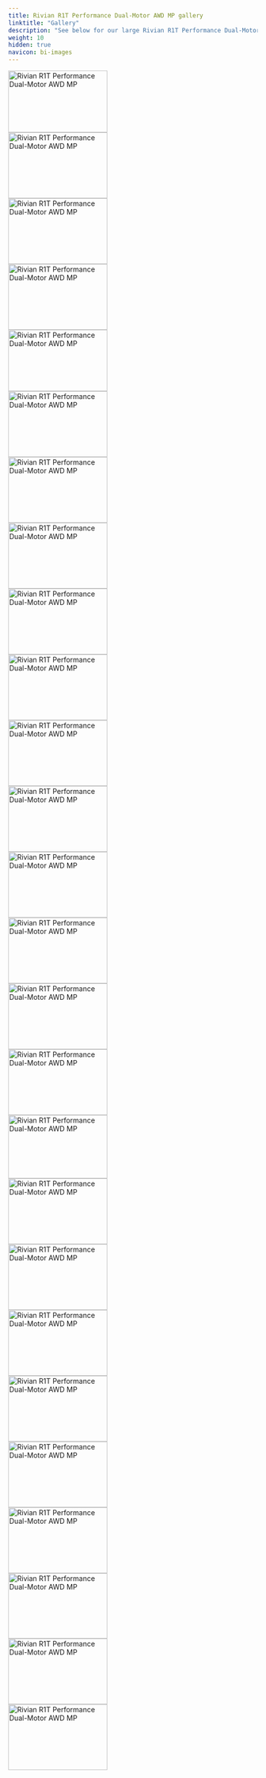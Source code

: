 ```yaml
---
title: Rivian R1T Performance Dual-Motor AWD MP gallery
linktitle: "Gallery"
description: "See below for our large Rivian R1T Performance Dual-Motor AWD MP image gallery. Click pictures for high-resolution versions."
weight: 10
hidden: true
navicon: bi-images
---
```

<!-- markdownlint-disable MD033 -->
<div class="row" id ="my-gallery">
<div class="pswp-grid-item col-12 col-md-6 col-lg-4">
<a href="https://media.evkx.net/multimedia/models/rivian/r1/r1t_performance_dual-motor_awd_mp/charging_1.jpg"
data-pswp-src="https://media.evkx.net/multimedia/models/rivian/r1/r1t_performance_dual-motor_awd_mp/charging_1.jpg"
data-pswp-width="2048"
data-pswp-height="1280" 
target="_blank">
<img src="https://media.evkx.net/multimedia/models/rivian/r1/r1t_performance_dual-motor_awd_mp/charging_1_xst.jpg" alt="Rivian R1T Performance Dual-Motor AWD MP" width="200px" height="125px" />
</a>
</div>
<div class="pswp-grid-item col-12 col-md-6 col-lg-4">
<a href="https://media.evkx.net/multimedia/models/rivian/r1/r1t_performance_dual-motor_awd_mp/charging_2.jpg"
data-pswp-src="https://media.evkx.net/multimedia/models/rivian/r1/r1t_performance_dual-motor_awd_mp/charging_2.jpg"
data-pswp-width="2880"
data-pswp-height="1920" 
target="_blank">
<img src="https://media.evkx.net/multimedia/models/rivian/r1/r1t_performance_dual-motor_awd_mp/charging_2_xst.jpg" alt="Rivian R1T Performance Dual-Motor AWD MP" width="200px" height="133px" />
</a>
</div>
<div class="pswp-grid-item col-12 col-md-6 col-lg-4">
<a href="https://media.evkx.net/multimedia/models/rivian/r1/r1t_performance_dual-motor_awd_mp/exterior_1.jpg"
data-pswp-src="https://media.evkx.net/multimedia/models/rivian/r1/r1t_performance_dual-motor_awd_mp/exterior_1.jpg"
data-pswp-width="2100"
data-pswp-height="1400" 
target="_blank">
<img src="https://media.evkx.net/multimedia/models/rivian/r1/r1t_performance_dual-motor_awd_mp/exterior_1_xst.jpg" alt="Rivian R1T Performance Dual-Motor AWD MP" width="200px" height="133px" />
</a>
</div>
<div class="pswp-grid-item col-12 col-md-6 col-lg-4">
<a href="https://media.evkx.net/multimedia/models/rivian/r1/r1t_performance_dual-motor_awd_mp/exterior_10.jpg"
data-pswp-src="https://media.evkx.net/multimedia/models/rivian/r1/r1t_performance_dual-motor_awd_mp/exterior_10.jpg"
data-pswp-width="2100"
data-pswp-height="1400" 
target="_blank">
<img src="https://media.evkx.net/multimedia/models/rivian/r1/r1t_performance_dual-motor_awd_mp/exterior_10_xst.jpg" alt="Rivian R1T Performance Dual-Motor AWD MP" width="200px" height="133px" />
</a>
</div>
<div class="pswp-grid-item col-12 col-md-6 col-lg-4">
<a href="https://media.evkx.net/multimedia/models/rivian/r1/r1t_performance_dual-motor_awd_mp/exterior_11.jpg"
data-pswp-src="https://media.evkx.net/multimedia/models/rivian/r1/r1t_performance_dual-motor_awd_mp/exterior_11.jpg"
data-pswp-width="1697"
data-pswp-height="1060" 
target="_blank">
<img src="https://media.evkx.net/multimedia/models/rivian/r1/r1t_performance_dual-motor_awd_mp/exterior_11_xst.jpg" alt="Rivian R1T Performance Dual-Motor AWD MP" width="200px" height="124px" />
</a>
</div>
<div class="pswp-grid-item col-12 col-md-6 col-lg-4">
<a href="https://media.evkx.net/multimedia/models/rivian/r1/r1t_performance_dual-motor_awd_mp/exterior_12.jpg"
data-pswp-src="https://media.evkx.net/multimedia/models/rivian/r1/r1t_performance_dual-motor_awd_mp/exterior_12.jpg"
data-pswp-width="2880"
data-pswp-height="1920" 
target="_blank">
<img src="https://media.evkx.net/multimedia/models/rivian/r1/r1t_performance_dual-motor_awd_mp/exterior_12_xst.jpg" alt="Rivian R1T Performance Dual-Motor AWD MP" width="200px" height="133px" />
</a>
</div>
<div class="pswp-grid-item col-12 col-md-6 col-lg-4">
<a href="https://media.evkx.net/multimedia/models/rivian/r1/r1t_performance_dual-motor_awd_mp/exterior_13.jpg"
data-pswp-src="https://media.evkx.net/multimedia/models/rivian/r1/r1t_performance_dual-motor_awd_mp/exterior_13.jpg"
data-pswp-width="2880"
data-pswp-height="1920" 
target="_blank">
<img src="https://media.evkx.net/multimedia/models/rivian/r1/r1t_performance_dual-motor_awd_mp/exterior_13_xst.jpg" alt="Rivian R1T Performance Dual-Motor AWD MP" width="200px" height="133px" />
</a>
</div>
<div class="pswp-grid-item col-12 col-md-6 col-lg-4">
<a href="https://media.evkx.net/multimedia/models/rivian/r1/r1t_performance_dual-motor_awd_mp/exterior_14.jpg"
data-pswp-src="https://media.evkx.net/multimedia/models/rivian/r1/r1t_performance_dual-motor_awd_mp/exterior_14.jpg"
data-pswp-width="2880"
data-pswp-height="1920" 
target="_blank">
<img src="https://media.evkx.net/multimedia/models/rivian/r1/r1t_performance_dual-motor_awd_mp/exterior_14_xst.jpg" alt="Rivian R1T Performance Dual-Motor AWD MP" width="200px" height="133px" />
</a>
</div>
<div class="pswp-grid-item col-12 col-md-6 col-lg-4">
<a href="https://media.evkx.net/multimedia/models/rivian/r1/r1t_performance_dual-motor_awd_mp/exterior_15.jpg"
data-pswp-src="https://media.evkx.net/multimedia/models/rivian/r1/r1t_performance_dual-motor_awd_mp/exterior_15.jpg"
data-pswp-width="2880"
data-pswp-height="1920" 
target="_blank">
<img src="https://media.evkx.net/multimedia/models/rivian/r1/r1t_performance_dual-motor_awd_mp/exterior_15_xst.jpg" alt="Rivian R1T Performance Dual-Motor AWD MP" width="200px" height="133px" />
</a>
</div>
<div class="pswp-grid-item col-12 col-md-6 col-lg-4">
<a href="https://media.evkx.net/multimedia/models/rivian/r1/r1t_performance_dual-motor_awd_mp/exterior_2.jpg"
data-pswp-src="https://media.evkx.net/multimedia/models/rivian/r1/r1t_performance_dual-motor_awd_mp/exterior_2.jpg"
data-pswp-width="2100"
data-pswp-height="1400" 
target="_blank">
<img src="https://media.evkx.net/multimedia/models/rivian/r1/r1t_performance_dual-motor_awd_mp/exterior_2_xst.jpg" alt="Rivian R1T Performance Dual-Motor AWD MP" width="200px" height="133px" />
</a>
</div>
<div class="pswp-grid-item col-12 col-md-6 col-lg-4">
<a href="https://media.evkx.net/multimedia/models/rivian/r1/r1t_performance_dual-motor_awd_mp/exterior_3.jpg"
data-pswp-src="https://media.evkx.net/multimedia/models/rivian/r1/r1t_performance_dual-motor_awd_mp/exterior_3.jpg"
data-pswp-width="2100"
data-pswp-height="1400" 
target="_blank">
<img src="https://media.evkx.net/multimedia/models/rivian/r1/r1t_performance_dual-motor_awd_mp/exterior_3_xst.jpg" alt="Rivian R1T Performance Dual-Motor AWD MP" width="200px" height="133px" />
</a>
</div>
<div class="pswp-grid-item col-12 col-md-6 col-lg-4">
<a href="https://media.evkx.net/multimedia/models/rivian/r1/r1t_performance_dual-motor_awd_mp/exterior_4.jpg"
data-pswp-src="https://media.evkx.net/multimedia/models/rivian/r1/r1t_performance_dual-motor_awd_mp/exterior_4.jpg"
data-pswp-width="2100"
data-pswp-height="1400" 
target="_blank">
<img src="https://media.evkx.net/multimedia/models/rivian/r1/r1t_performance_dual-motor_awd_mp/exterior_4_xst.jpg" alt="Rivian R1T Performance Dual-Motor AWD MP" width="200px" height="133px" />
</a>
</div>
<div class="pswp-grid-item col-12 col-md-6 col-lg-4">
<a href="https://media.evkx.net/multimedia/models/rivian/r1/r1t_performance_dual-motor_awd_mp/exterior_5.jpg"
data-pswp-src="https://media.evkx.net/multimedia/models/rivian/r1/r1t_performance_dual-motor_awd_mp/exterior_5.jpg"
data-pswp-width="2100"
data-pswp-height="1400" 
target="_blank">
<img src="https://media.evkx.net/multimedia/models/rivian/r1/r1t_performance_dual-motor_awd_mp/exterior_5_xst.jpg" alt="Rivian R1T Performance Dual-Motor AWD MP" width="200px" height="133px" />
</a>
</div>
<div class="pswp-grid-item col-12 col-md-6 col-lg-4">
<a href="https://media.evkx.net/multimedia/models/rivian/r1/r1t_performance_dual-motor_awd_mp/exterior_6.jpg"
data-pswp-src="https://media.evkx.net/multimedia/models/rivian/r1/r1t_performance_dual-motor_awd_mp/exterior_6.jpg"
data-pswp-width="2100"
data-pswp-height="1400" 
target="_blank">
<img src="https://media.evkx.net/multimedia/models/rivian/r1/r1t_performance_dual-motor_awd_mp/exterior_6_xst.jpg" alt="Rivian R1T Performance Dual-Motor AWD MP" width="200px" height="133px" />
</a>
</div>
<div class="pswp-grid-item col-12 col-md-6 col-lg-4">
<a href="https://media.evkx.net/multimedia/models/rivian/r1/r1t_performance_dual-motor_awd_mp/exterior_7.jpg"
data-pswp-src="https://media.evkx.net/multimedia/models/rivian/r1/r1t_performance_dual-motor_awd_mp/exterior_7.jpg"
data-pswp-width="2100"
data-pswp-height="1400" 
target="_blank">
<img src="https://media.evkx.net/multimedia/models/rivian/r1/r1t_performance_dual-motor_awd_mp/exterior_7_xst.jpg" alt="Rivian R1T Performance Dual-Motor AWD MP" width="200px" height="133px" />
</a>
</div>
<div class="pswp-grid-item col-12 col-md-6 col-lg-4">
<a href="https://media.evkx.net/multimedia/models/rivian/r1/r1t_performance_dual-motor_awd_mp/exterior_8.jpg"
data-pswp-src="https://media.evkx.net/multimedia/models/rivian/r1/r1t_performance_dual-motor_awd_mp/exterior_8.jpg"
data-pswp-width="2100"
data-pswp-height="1400" 
target="_blank">
<img src="https://media.evkx.net/multimedia/models/rivian/r1/r1t_performance_dual-motor_awd_mp/exterior_8_xst.jpg" alt="Rivian R1T Performance Dual-Motor AWD MP" width="200px" height="133px" />
</a>
</div>
<div class="pswp-grid-item col-12 col-md-6 col-lg-4">
<a href="https://media.evkx.net/multimedia/models/rivian/r1/r1t_performance_dual-motor_awd_mp/exterior_9.jpg"
data-pswp-src="https://media.evkx.net/multimedia/models/rivian/r1/r1t_performance_dual-motor_awd_mp/exterior_9.jpg"
data-pswp-width="2100"
data-pswp-height="1349" 
target="_blank">
<img src="https://media.evkx.net/multimedia/models/rivian/r1/r1t_performance_dual-motor_awd_mp/exterior_9_xst.jpg" alt="Rivian R1T Performance Dual-Motor AWD MP" width="200px" height="128px" />
</a>
</div>
<div class="pswp-grid-item col-12 col-md-6 col-lg-4">
<a href="https://media.evkx.net/multimedia/models/rivian/r1/r1t_performance_dual-motor_awd_mp/frunk_1.jpg"
data-pswp-src="https://media.evkx.net/multimedia/models/rivian/r1/r1t_performance_dual-motor_awd_mp/frunk_1.jpg"
data-pswp-width="2880"
data-pswp-height="1920" 
target="_blank">
<img src="https://media.evkx.net/multimedia/models/rivian/r1/r1t_performance_dual-motor_awd_mp/frunk_1_xst.jpg" alt="Rivian R1T Performance Dual-Motor AWD MP" width="200px" height="133px" />
</a>
</div>
<div class="pswp-grid-item col-12 col-md-6 col-lg-4">
<a href="https://media.evkx.net/multimedia/models/rivian/r1/r1t_performance_dual-motor_awd_mp/headlights_1.jpg"
data-pswp-src="https://media.evkx.net/multimedia/models/rivian/r1/r1t_performance_dual-motor_awd_mp/headlights_1.jpg"
data-pswp-width="2880"
data-pswp-height="1920" 
target="_blank">
<img src="https://media.evkx.net/multimedia/models/rivian/r1/r1t_performance_dual-motor_awd_mp/headlights_1_xst.jpg" alt="Rivian R1T Performance Dual-Motor AWD MP" width="200px" height="133px" />
</a>
</div>
<div class="pswp-grid-item col-12 col-md-6 col-lg-4">
<a href="https://media.evkx.net/multimedia/models/rivian/r1/r1t_performance_dual-motor_awd_mp/interior_1.jpg"
data-pswp-src="https://media.evkx.net/multimedia/models/rivian/r1/r1t_performance_dual-motor_awd_mp/interior_1.jpg"
data-pswp-width="2880"
data-pswp-height="1920" 
target="_blank">
<img src="https://media.evkx.net/multimedia/models/rivian/r1/r1t_performance_dual-motor_awd_mp/interior_1_xst.jpg" alt="Rivian R1T Performance Dual-Motor AWD MP" width="200px" height="133px" />
</a>
</div>
<div class="pswp-grid-item col-12 col-md-6 col-lg-4">
<a href="https://media.evkx.net/multimedia/models/rivian/r1/r1t_performance_dual-motor_awd_mp/interior_2.jpg"
data-pswp-src="https://media.evkx.net/multimedia/models/rivian/r1/r1t_performance_dual-motor_awd_mp/interior_2.jpg"
data-pswp-width="2880"
data-pswp-height="1920" 
target="_blank">
<img src="https://media.evkx.net/multimedia/models/rivian/r1/r1t_performance_dual-motor_awd_mp/interior_2_xst.jpg" alt="Rivian R1T Performance Dual-Motor AWD MP" width="200px" height="133px" />
</a>
</div>
<div class="pswp-grid-item col-12 col-md-6 col-lg-4">
<a href="https://media.evkx.net/multimedia/models/rivian/r1/r1t_performance_dual-motor_awd_mp/main_1.jpg"
data-pswp-src="https://media.evkx.net/multimedia/models/rivian/r1/r1t_performance_dual-motor_awd_mp/main_1.jpg"
data-pswp-width="2100"
data-pswp-height="1400" 
target="_blank">
<img src="https://media.evkx.net/multimedia/models/rivian/r1/r1t_performance_dual-motor_awd_mp/main_1_xst.jpg" alt="Rivian R1T Performance Dual-Motor AWD MP" width="200px" height="133px" />
</a>
</div>
<div class="pswp-grid-item col-12 col-md-6 col-lg-4">
<a href="https://media.evkx.net/multimedia/models/rivian/r1/r1t_performance_dual-motor_awd_mp/screens_1.jpg"
data-pswp-src="https://media.evkx.net/multimedia/models/rivian/r1/r1t_performance_dual-motor_awd_mp/screens_1.jpg"
data-pswp-width="1600"
data-pswp-height="1067" 
target="_blank">
<img src="https://media.evkx.net/multimedia/models/rivian/r1/r1t_performance_dual-motor_awd_mp/screens_1_xst.jpg" alt="Rivian R1T Performance Dual-Motor AWD MP" width="200px" height="133px" />
</a>
</div>
<div class="pswp-grid-item col-12 col-md-6 col-lg-4">
<a href="https://media.evkx.net/multimedia/models/rivian/r1/r1t_performance_dual-motor_awd_mp/screens_2.jpg"
data-pswp-src="https://media.evkx.net/multimedia/models/rivian/r1/r1t_performance_dual-motor_awd_mp/screens_2.jpg"
data-pswp-width="1534"
data-pswp-height="1016" 
target="_blank">
<img src="https://media.evkx.net/multimedia/models/rivian/r1/r1t_performance_dual-motor_awd_mp/screens_2_xst.jpg" alt="Rivian R1T Performance Dual-Motor AWD MP" width="200px" height="132px" />
</a>
</div>
<div class="pswp-grid-item col-12 col-md-6 col-lg-4">
<a href="https://media.evkx.net/multimedia/models/rivian/r1/r1t_performance_dual-motor_awd_mp/screens_3.jpg"
data-pswp-src="https://media.evkx.net/multimedia/models/rivian/r1/r1t_performance_dual-motor_awd_mp/screens_3.jpg"
data-pswp-width="2880"
data-pswp-height="1920" 
target="_blank">
<img src="https://media.evkx.net/multimedia/models/rivian/r1/r1t_performance_dual-motor_awd_mp/screens_3_xst.jpg" alt="Rivian R1T Performance Dual-Motor AWD MP" width="200px" height="133px" />
</a>
</div>
<div class="pswp-grid-item col-12 col-md-6 col-lg-4">
<a href="https://media.evkx.net/multimedia/models/rivian/r1/r1t_performance_dual-motor_awd_mp/trunk_1.jpg"
data-pswp-src="https://media.evkx.net/multimedia/models/rivian/r1/r1t_performance_dual-motor_awd_mp/trunk_1.jpg"
data-pswp-width="2880"
data-pswp-height="1920" 
target="_blank">
<img src="https://media.evkx.net/multimedia/models/rivian/r1/r1t_performance_dual-motor_awd_mp/trunk_1_xst.jpg" alt="Rivian R1T Performance Dual-Motor AWD MP" width="200px" height="133px" />
</a>
</div>
</div>
<script type="module">
  import PhotoSwipeLightbox from '/js/photoswipe-lightbox.esm.js';
    const lightbox = new PhotoSwipeLightbox({
       gallery: '#my-gallery',
        children: 'a',
        pswpModule: () => import('/js/photoswipe.esm.js')
    });
lightbox.init();
</script>
